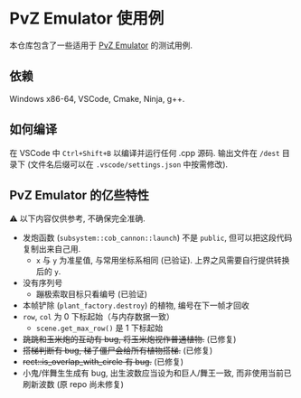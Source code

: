# PvZ Emulator 使用例

本仓库包含了一些适用于 [PvZ Emulator](https://github.com/Rottenham/PvZ-Emulator) 的测试用例.

## 依赖

Windows x86-64, VSCode, Cmake, Ninja, g++.

## 如何编译

在 VSCode 中 `Ctrl+Shift+B` 以编译并运行任何 .cpp 源码. 输出文件在 `/dest` 目录下 (文件名后缀可以在 `.vscode/settings.json` 中按需修改).

## PvZ Emulator 的亿些特性

⚠️ 以下内容仅供参考, 不确保完全准确.

- 发炮函数 (`subsystem::cob_cannon::launch`) 不是 `public`, 但可以把这段代码复制出来自己用.
    - `x` 与 `y` 为准星值, 与常用坐标系相同 (已验证). 上界之风需要自行提供转换后的 `y`. 
- 没有序列号
    - 蹦极索取目标只看编号 (已验证)
- 本帧铲除 (`plant_factory.destroy`) 的植物, 编号在下一帧才回收
- `row`, `col` 为 0 下标起始（与内存数据一致）
    - `scene.get_max_row()` 是 1 下标起始
- <del>跳跳和玉米炮的互动有 bug, 将玉米炮视作普通植物.</del> (已修复)
- <del>搭梯判断有 bug, 梯子僵尸会给所有植物搭梯.</del> (已修复)
- <del>rect::is_overlap_with_circle 有 bug.</del> (已修复)
- 小鬼/伴舞生生成有 bug, 出生波数应当设为和巨人/舞王一致, 而非使用当前已刷新波数 (原 repo 尚未修复)